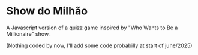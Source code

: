 # Show do Milhão
A Javascript version of a quizz game inspired by "Who Wants to Be a Millionaire" show.

(Nothing coded by now, I'll add some code probabilly at start of june/2025)
